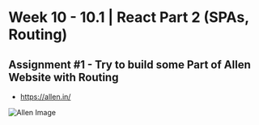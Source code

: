 # **Week 10 - 10.1 | React Part 2 (SPAs, Routing)**


## Assignment #1 - Try to build some Part of Allen Website with Routing
- https://allen.in/

![Allen Image](https://img.notionusercontent.com/s3/prod-files-secure%2F085e8ad8-528e-47d7-8922-a23dc4016453%2F8ed86cc7-1023-4240-a6b3-f116857fde87%2FScreenshot_2024-10-08_at_5.23.27_PM.png/size/w=1420?exp=1729518777&sig=cq2h17Zz8xOzMDFBcOhd8UA-2rHaOMXeXVPZfcLjJeI)